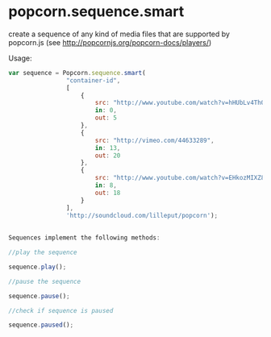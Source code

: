 popcorn.sequence.smart
======================

create a sequence of any kind of media files that are supported by popcorn.js
(see http://popcornjs.org/popcorn-docs/players/)

Usage:
```javascript
var sequence = Popcorn.sequence.smart(
                "container-id",
                [
                    {
                        src: "http://www.youtube.com/watch?v=hHUbLv4ThOo",
                        in: 0,
                        out: 5
                    },
                    {
                        src: "http://vimeo.com/44633289",
                        in: 13,
                        out: 20
                    },
                    {
                        src: "http://www.youtube.com/watch?v=EHkozMIXZ8w&wmode=opaque&controls=0&disablekb=1&controls=0&modestbranding=1&rel=0&showinfo=0",
                        in: 8,
                        out: 18
                    }
                ],
                'http://soundcloud.com/lilleput/popcorn');
                
                
Sequences implement the following methods:

//play the sequence

sequence.play();

//pause the sequence

sequence.pause();

//check if sequence is paused

sequence.paused();
```

